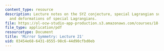 ```yaml
---
content_type: resource
description: Lecture notes on the SYZ conjecture, special Lagrangian submanifoldds,
  and deformations of special Lagrangians.
file: https://ol-ocw-studio-app-production.s3.amazonaws.com/courses/18-969-topics-in-geometry-mirror-symmetry-spring-2009/03454e686431855598c644d90cfbd0eb_MIT18_969s09_lec21.pdf
file_type: application/pdf
resourcetype: Document
title: 'Mirror Symmetry: Lecture 21'
uid: 03454e68-6431-8555-98c6-44d90cfbd0eb
---
```

